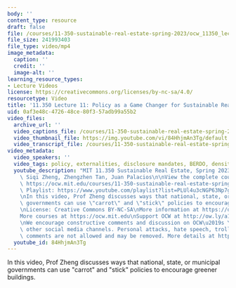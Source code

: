 ```yaml
---
body: ''
content_type: resource
draft: false
file: /courses/11-350-sustainable-real-estate-spring-2023/ocw_11350_lecture11_2023mar16_360p_16_9.mp4
file_size: 241993403
file_type: video/mp4
image_metadata:
  caption: ''
  credit: ''
  image-alt: ''
learning_resource_types:
- Lecture Videos
license: https://creativecommons.org/licenses/by-nc-sa/4.0/
resourcetype: Video
title: '11.350 Lecture 11: Policy as a Game Changer for Sustainable Real Estate'
uid: 0af3e48c-4726-48ce-80f3-57adb99a55b2
video_files:
  archive_url: ''
  video_captions_file: /courses/11-350-sustainable-real-estate-spring-2023/1uTgBCaD9jpSZCCIIeZYOvwQ_V_jYBTp6_transcript.webvtt
  video_thumbnail_file: https://img.youtube.com/vi/84HhjmAn3Tg/default.jpg
  video_transcript_file: /courses/11-350-sustainable-real-estate-spring-2023/1uTgBCaD9jpSZCCIIeZYOvwQ_V_jYBTp6_transcript.pdf
video_metadata:
  video_speakers: ''
  video_tags: policy, externalities, disclosure mandates, BERDO, density bonuses
  youtube_description: "MIT 11.350 Sustainable Real Estate, Spring 2023\nInstructors:\
    \ Siqi Zheng, Zhengzhen Tan, Juan Palacios\n\nView the complete course (or resource):\
    \ https://ocw.mit.edu/courses/11-350-sustainable-real-estate-spring-2023/\nYouTube\
    \ Playlist: https://www.youtube.com/playlist?list=PLUl4u3cNGP63Np7g0Xtk939LL9OwJ-OuW\n\
    \nIn this video, Prof Zheng discusses ways that national, state, or municipal\
    \ governments can use \"carrot\" and \"stick\" policies to encourage greener buildings.\n\
    \nLicense: Creative Commons BY-NC-SA\nMore information at https://ocw.mit.edu/terms\n\
    More courses at https://ocw.mit.edu\nSupport OCW at http://ow.ly/a1If50zVRlQ\n\
    \nWe encourage constructive comments and discussion on OCW\u2019s YouTube and\
    \ other social media channels. Personal attacks, hate speech, trolling, and inappropriate\
    \ comments are not allowed and may be removed. More details at https://ocw.mit.edu/comments."
  youtube_id: 84HhjmAn3Tg
---
```

In this video, Prof Zheng discusses ways that national, state, or municipal governments can use "carrot" and "stick" policies to encourage greener buildings.
